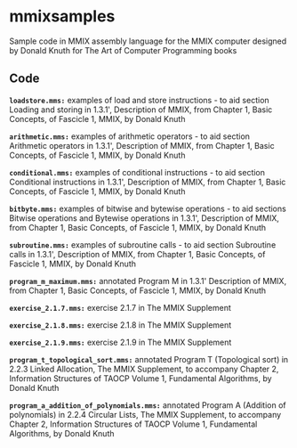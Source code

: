 # mmixsamples
Sample code in MMIX assembly language for the MMIX computer designed by Donald Knuth for The Art of Computer Programming books

## Code

**`loadstore.mms:`** examples of load and store instructions - to aid section Loading and storing in 1.3.1', Description of MMIX, from Chapter 1, Basic Concepts, of Fascicle 1, MMIX, by Donald Knuth

**`arithmetic.mms:`** examples of arithmetic operators - to aid section Arithmetic operators in 1.3.1', Description of MMIX, from Chapter 1, Basic Concepts, of Fascicle 1, MMIX, by Donald Knuth

**`conditional.mms:`** examples of conditional instructions - to aid section Conditional instructions in 1.3.1', Description of MMIX, from Chapter 1, Basic Concepts, of Fascicle 1, MMIX, by Donald Knuth

**`bitbyte.mms:`** examples of bitwise and bytewise operations - to aid sections Bitwise operations and Bytewise operations in 1.3.1', Description of MMIX, from Chapter 1, Basic Concepts, of Fascicle 1, MMIX, by Donald Knuth

**`subroutine.mms:`** examples of subroutine calls - to aid section Subroutine calls in 1.3.1', Description of MMIX, from Chapter 1, Basic Concepts, of Fascicle 1, MMIX, by Donald Knuth

**`program_m_maximum.mms:`** annotated Program M in 1.3.1' Description of MMIX, from Chapter 1, Basic Concepts, of Fascicle 1, MMIX, by Donald Knuth

**`exercise_2.1.7.mms:`** exercise 2.1.7 in The MMIX Supplement

**`exercise_2.1.8.mms:`** exercise 2.1.8 in The MMIX Supplement

**`exercise_2.1.9.mms:`** exercise 2.1.9 in The MMIX Supplement

**`program_t_topological_sort.mms:`** annotated Program T (Topological sort) in 2.2.3 Linked Allocation, The MMIX Supplement, to accompany Chapter 2, Information Structures of TAOCP Volume 1, Fundamental Algorithms, by Donald Knuth

**`program_a_addition_of_polynomials.mms:`** annotated Program A (Addition of polynomials) in 2.2.4 Circular Lists, The MMIX Supplement, to accompany Chapter 2, Information Structures of TAOCP Volume 1, Fundamental Algorithms, by Donald Knuth
